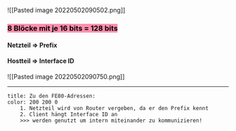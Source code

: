 
![[Pasted image 20220502090502.png]]

### <mark style="background: #FF5582A6;">8 Blöcke mit je 16 bits = 128 bits</mark> 
#### Netzteil => Prefix
#### Hostteil => Interface ID

![[Pasted image 20220502090750.png]]

---

```ad-note 
title: Zu den FE80-Adressen:
color: 200 200 0
	1. Netzteil wird von Router vergeben, da er den Prefix kennt
	2. Client hängt Interface ID an
	>>> werden genutzt um intern miteinander zu kommunizieren!
```

